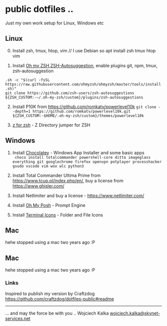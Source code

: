 # public dotfiles .. 
Just my own work setup for Linux, Windows etc


## Linux

0. Install zsh, tmux, htop, vim // I use Debian so apt install zsh tmux htop vim 

1. Install [Oh my ZSH](https://ohmyz.sh),[ZSH-Autosuggestion](https://github.com/zsh-users/zsh-autosuggestions),  enable plugins git, npm, tmux, zsh-autosuggestion  <br>

`.sh -c "$(curl -fsSL https://raw.githubusercontent.com/ohmyzsh/ohmyzsh/master/tools/install.sh)"` <br>
`git clone https://github.com/zsh-users/zsh-autosuggestions ${ZSH_CUSTOM:-~/.oh-my-zsh/custom}/plugins/zsh-autosuggestions` <br>

2. Install P10K from https://github.com/romkatv/powerlevel10k
`git clone --depth=1 https://github.com/romkatv/powerlevel10k.git ${ZSH_CUSTOM:-$HOME/.oh-my-zsh/custom}/themes/powerlevel10k` <br>

3. [z for zsh](https://github.com/agkozak/zsh-z) - Z Directory jumper for ZSH
 

## Windows

1. Install [Chocolatey](https://chocolatey.org/) - Windows App Installer and some basic apps <br>
` choco install totalcommander powershell-core ditto imageglass everything git googlechrome firefox openvpn potplayer processhacker gsudo vscode vim wox wlc python3`

2. Install Total Commander Ultima Prime from https://www.tcup.pl/index.php/en/, buy a license from https://www.ghisler.com/                                                                                                                               
3. Install Netlimiter and buy a license - https://www.netlimiter.com/

4. Install [Oh My Posh](https://ohmyposh.dev/) - Prompt Engine

5. Install [Terminal Icons](https://github.com/devblackops/Terminal-Icons) - Folder and File Icons

## Mac 
 
hehe stopped using a mac two years ago :P 


## Mac 
 
hehe stopped using a mac two years ago :P 

### Links
Inspired to publish my version by Craftzdog
https://github.com/craftzdog/dotfiles-public#readme

---
... and may the force be with you .. 
Wojciech Kalka <wojciech.kalka@skynet-services.net>

